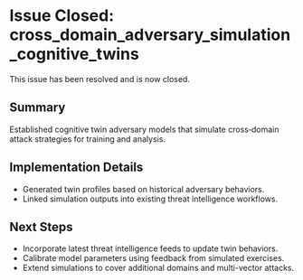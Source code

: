 # Issue Closed: cross_domain_adversary_simulation_cognitive_twins

This issue has been resolved and is now closed.

## Summary

Established cognitive twin adversary models that simulate cross‑domain attack strategies for training and analysis.

## Implementation Details

- Generated twin profiles based on historical adversary behaviors.
- Linked simulation outputs into existing threat intelligence workflows.

## Next Steps

- Incorporate latest threat intelligence feeds to update twin behaviors.
- Calibrate model parameters using feedback from simulated exercises.
- Extend simulations to cover additional domains and multi-vector attacks.
